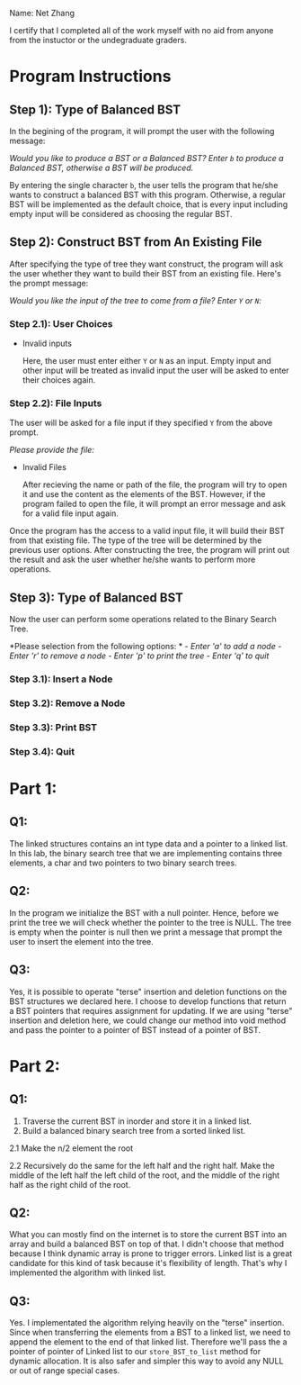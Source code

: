 Name: Net Zhang

I certify that I completed all of the work myself with no aid from anyone from the instuctor or the undegraduate graders.
# Program Instructions

## Step 1): Type of Balanced BST
In the begining of the program, it will prompt the user with the following message: 

  *Would you like to produce a BST or a Balanced BST?*
  *Enter `b` to produce a Balanced BST, otherwise a BST will be produced.*  

By entering the single character `b`, the user tells the program that he/she wants to construct a balanced BST with this program. Otherwise, a regular BST will be implemented as the default choice, that is every input including empty input will be considered as choosing the regular BST.

## Step 2): Construct BST from An Existing File
After specifying the type of tree they want construct, the program will ask the user whether they want to build their BST from an existing file. Here's the prompt message:

*Would you like the input of the tree to come from a file?*
*Enter `Y` or `N`:*
### Step 2.1): User Choices
* Invalid inputs

  Here, the user must enter either `Y` or `N` as an input. Empty input and other input will be treated as invalid input the user will be asked to enter their choices again.

### Step 2.2): File Inputs
The user will be asked for a file input if they specified `Y` from the above prompt.

*Please provide the file:*

* Invalid Files

  After recieving the name or path of the file, the program will try to open it and use the content as the elements of the BST. However, if the program failed to open the file, it will prompt an error message and ask for a valid file input again.

Once the program has the access to a valid input file, it will build their BST from that existing file. The type of the tree will be determined by the previous user options. After constructing the tree, the program will print out the result and ask the user whether he/she wants to perform more operations.

## Step 3): Type of Balanced BST
Now the user can perform some operations related to the Binary Search Tree. 

*Please selection from the following options: *
*- Enter 'a' to add a node*
*- Enter 'r' to remove a node*
*- Enter 'p' to print the tree*
*- Enter 'q' to quit*

### Step 3.1): Insert a Node
### Step 3.2): Remove a Node
### Step 3.3): Print BST
### Step 3.4): Quit

# Part 1:

## Q1:
The linked structures contains an int type data and a pointer to a linked list. In this lab, the binary search tree that we are implementing contains three elements, a char and two pointers to two binary search trees. 
## Q2:
In the program we initialize the BST with a null pointer. Hence, before we print the tree we will check whether the pointer to the tree is NULL. The tree is empty when the pointer is null then we print a message that prompt the user to insert the element into the tree.
## Q3:
Yes, it is possible to operate "terse" insertion and deletion functions on the BST structures we declared here. I choose to develop functions that return a BST pointers that requires assignment for updating. If we are using "terse" insertion and deletion here, we could change our method into void method and pass the pointer to a pointer of BST instead of a pointer of BST. 

# Part 2:

## Q1:
1. Traverse the current BST in inorder and store it in a linked list.
2. Build a balanced binary search tree from a sorted linked list.
  
  2.1 Make the n/2 element the root
  
  2.2 Recursively do the same for the left half and the right half. Make the middle of the left half the left child of the root, and the middle of the right half as the right child of the root.
## Q2:
What you can mostly find on the internet is to store the current BST into an array and build a balanced BST on top of that. I didn't choose that method because I think dynamic array is prone to trigger errors. Linked list is a great candidate for this kind of task because it's flexibility of length. That's why I implemented the algorithm with linked list. 
## Q3:
Yes. I implementated the algorithm relying heavily on the "terse" insertion. Since when transferring the elements from a BST to a linked list, we need to append the element to the end of that linked list. Therefore we'll pass the a pointer of pointer of Linked list to our `store_BST_to_list`  method for dynamic allocation. 
It is also safer and simpler this way to avoid any NULL or out of range special cases. 